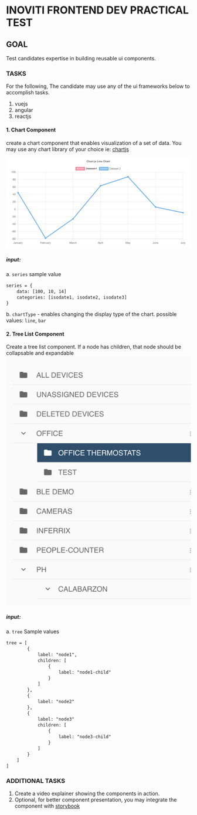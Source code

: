 
# INOVITI FRONTEND DEV PRACTICAL TEST


## GOAL
Test candidates expertise in building reusable ui components.

### TASKS
For the following, The candidate may use any of the ui frameworks below to accomplish tasks.
1. vuejs
2. angular
3. reactjs

#### 1. Chart Component

create a chart component that enables visualization of a set of data. You may use any chart library of your choice ie: [chartjs](https://www.chartjs.org/)

![line](images/line.png)
##### input:
 a. `series`
sample value
```
series = {
    data: [100, 10, 14]
    categories: [isodate1, isodate2, isodate3]
}
```
 b. `chartType` - enables changing the display type of the chart.
possible values: `line`, `bar`


#### 2. Tree List Component
Create a tree list component. If a node has children, that node should be collapsable and expandable
![tree](images/tree.png)
##### input:
a. `tree`
Sample values
```
tree = [
        {
            label: "node1",
            children: [
                {
                    label: "node1-child"
                }
            ]
        },
        {
            label: "node2"
        },
        {
            label: "node3"
            children: [
                {
                    label: "node3-child"
                }
            ]
        }
    ]
]
```
### ADDITIONAL TASKS
1. Create a video explainer showing the components in action.
2. Optional, for better component presentation, you may integrate the component with [storybook]([https://](https://storybook.js.org/))



